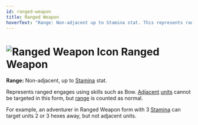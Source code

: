 ```yaml
---
id: ranged-weapon
title: Ranged Weapon
hoverText: "Range: Non-adjacent up to Stamina stat. This represents ranged engages using skills such as Bow. Adjacent units cannot be targeted in this form, but range is counted as normal."
---
```


# <img src="/icons/ranged-weapon.svg" alt="Ranged Weapon Icon" /> Ranged Weapon

**Range:** Non-adjacent, up to [Stamina](/docs/stats/stamina) stat.

Represents ranged engages using skills such as Bow. [Adjacent](/docs/glossary/adjacent) [units](/docs/glossary/unit) cannot be targeted in this form, but [range](/docs/glossary/range) is counted as normal.

For example, an adventurer in Ranged Weapon form with 3 [Stamina](/docs/stats/stamina) can target units 2 or 3 hexes away, but not adjacent units.
